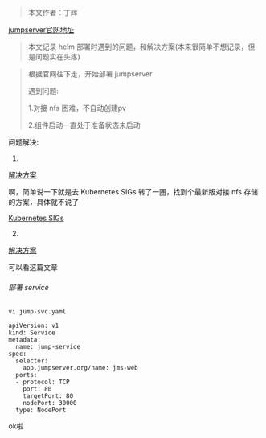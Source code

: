 > 本文作者：丁辉

[jumpserver官网地址](https://docs.jumpserver.org/zh/master/install/setup_by_fast/?h=labels)

> 本文记录 helm 部署时遇到的问题，和解决方案(本来很简单不想记录，但是问题实在头疼)

> 根据官网往下走，开始部署 jumpserver
>
> 遇到问题: 
>
> 1.对接 nfs 困难，不自动创建pv
>
> 2.组件启动一直处于准备状态未启动

问题解决:

1.

[解决方案](https://github.com/dinghui40/huawei/blob/master/Nfs/nfs.md)

啊，简单说一下就是去 Kubernetes SIGs 转了一圈，找到个最新版对接 nfs 存储的方案，具体就不说了

[Kubernetes SIGs](https://github.com/kubernetes-sigs)

2.

[解决方案](https://github.com/dinghui40/k8s/blob/master/%E9%94%99%E8%AF%AF%E7%B4%AF%E7%A7%AF%E8%AE%B0%E5%BD%95/%E4%BD%BF%E7%94%A8%E6%97%B6%E9%81%87%E5%88%B0%E9%97%AE%E9%A2%98.md)

可以看这篇文章

###### 部署 service

```
vi jump-svc.yaml
```

```
apiVersion: v1
kind: Service
metadata:
  name: jump-service
spec:
  selector:
    app.jumpserver.org/name: jms-web
  ports:
  - protocol: TCP
    port: 80
    targetPort: 80
    nodePort: 30000
  type: NodePort
```

ok啦